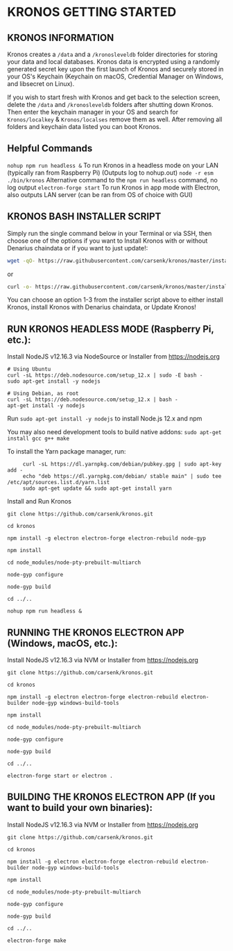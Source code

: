 # KRONOS GETTING STARTED

KRONOS INFORMATION
-----------------
Kronos creates a `/data` and a `/kronosleveldb` folder directories for storing your data and local databases. Kronos data is encrypted using a randomly generated secret key upon the first launch of Kronos and securely stored in your OS's Keychain (Keychain on macOS, Credential Manager on Windows, and libsecret on Linux).

If you wish to start fresh with Kronos and get back to the selection screen, delete the `/data` and `/kronosleveldb` folders after shutting down Kronos. Then enter the keychain manager in your OS and search for `Kronos/localkey` & `Kronos/localses` remove them as well. After removing all folders and keychain data listed you can boot Kronos.

Helpful Commands
-----------------
`nohup npm run headless &` To run Kronos in a headless mode on your LAN (typically ran from Raspberry Pi) (Outputs log to nohup.out)
`node -r esm ./bin/kronos` Alternative command to the `npm run headless` command, no log output
`electron-forge start` To run Kronos in app mode with Electron, also outputs LAN server (can be ran from OS of choice with GUI)

KRONOS BASH INSTALLER SCRIPT
-----------------
Simply run the single command below in your Terminal or via SSH, then choose one of the options if you want to Install Kronos with or without Denarius chaindata or if you want to just update!:

```bash
wget -qO- https://raw.githubusercontent.com/carsenk/kronos/master/installkronos.sh | bash
```
or
```bash
curl -o- https://raw.githubusercontent.com/carsenk/kronos/master/installkronos.sh | bash
```

You can choose an option 1-3 from the installer script above to either install Kronos, install Kronos with Denarius chaindata, or Update Kronos!

RUN KRONOS HEADLESS MODE (Raspberry Pi, etc.):
-----------------
Install NodeJS v12.16.3 via NodeSource or Installer from https://nodejs.org

```
# Using Ubuntu
curl -sL https://deb.nodesource.com/setup_12.x | sudo -E bash -
sudo apt-get install -y nodejs

# Using Debian, as root
curl -sL https://deb.nodesource.com/setup_12.x | bash -
apt-get install -y nodejs
```
Run `sudo apt-get install -y nodejs` to install Node.js 12.x and npm

You may also need development tools to build native addons:
`sudo apt-get install gcc g++ make`

To install the Yarn package manager, run:
```
     curl -sL https://dl.yarnpkg.com/debian/pubkey.gpg | sudo apt-key add -
     echo "deb https://dl.yarnpkg.com/debian/ stable main" | sudo tee /etc/apt/sources.list.d/yarn.list
     sudo apt-get update && sudo apt-get install yarn
```

Install and Run Kronos
```
git clone https://github.com/carsenk/kronos.git

cd kronos

npm install -g electron electron-forge electron-rebuild node-gyp

npm install

cd node_modules/node-pty-prebuilt-multiarch

node-gyp configure

node-gyp build

cd ../..

nohup npm run headless &
```


RUNNING THE KRONOS ELECTRON APP (Windows, macOS, etc.):
-----------------
Install NodeJS v12.16.3 via NVM or Installer from https://nodejs.org
```
git clone https://github.com/carsenk/kronos.git

cd kronos

npm install -g electron electron-forge electron-rebuild electron-builder node-gyp windows-build-tools

npm install

cd node_modules/node-pty-prebuilt-multiarch

node-gyp configure

node-gyp build

cd ../..

electron-forge start or electron .
```

BUILDING THE KRONOS ELECTRON APP (If you want to build your own binaries):
-----------------
Install NodeJS v12.16.3 via NVM or Installer from https://nodejs.org
```
git clone https://github.com/carsenk/kronos.git

cd kronos

npm install -g electron electron-forge electron-rebuild electron-builder node-gyp windows-build-tools

npm install

cd node_modules/node-pty-prebuilt-multiarch

node-gyp configure

node-gyp build

cd ../..

electron-forge make
```